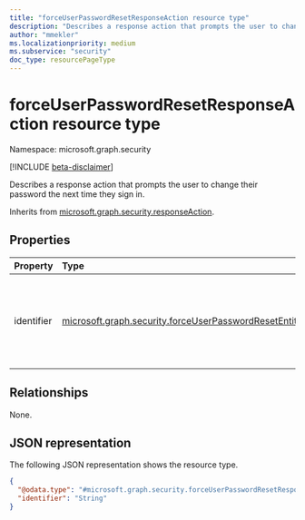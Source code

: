 ```yaml
---
title: "forceUserPasswordResetResponseAction resource type"
description: "Describes a response action that prompts the user to change their password the next time they sign in."
author: "mmekler"
ms.localizationpriority: medium
ms.subservice: "security"
doc_type: resourcePageType
---
```


# forceUserPasswordResetResponseAction resource type

Namespace: microsoft.graph.security

[!INCLUDE [beta-disclaimer](../../includes/beta-disclaimer.md)]

Describes a response action that prompts the user to change their password the next time they sign in.


Inherits from [microsoft.graph.security.responseAction](../resources/security-responseaction.md).

## Properties
| Property   | Type                                                                                                                                            | Description                                                                                                                                                              |
|:-----------|:------------------------------------------------------------------------------------------------------------------------------------------------|:-------------------------------------------------------------------------------------------------------------------------------------------------------------------------|
| identifier | [microsoft.graph.security.forceUserPasswordResetEntityIdentifier](../resources/enums-security.md#forceuserpasswordresetentityidentifier-values) | Unique identifier for the response action. The possible values are: `accountSid`, `initiatingProcessAccountSid`, `requestAccountSid`, `onPremSid`, `unknownFutureValue`. |

## Relationships
None.

## JSON representation
The following JSON representation shows the resource type.
<!-- {
  "blockType": "resource",
  "@odata.type": "microsoft.graph.security.forceUserPasswordResetResponseAction"
}
-->
``` json
{
  "@odata.type": "#microsoft.graph.security.forceUserPasswordResetResponseAction",
  "identifier": "String"
}
```

